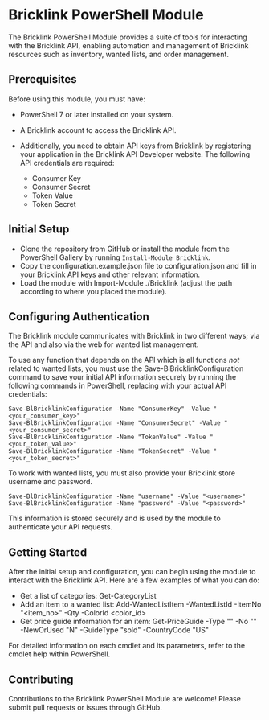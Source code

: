 # Bricklink PowerShell Module

The Bricklink PowerShell Module provides a suite of tools for interacting with the Bricklink API, enabling automation and management of Bricklink resources such as inventory, wanted lists, and order management.

## Prerequisites

Before using this module, you must have:

- PowerShell 7 or later installed on your system.
- A Bricklink account to access the Bricklink API.
- Additionally, you need to obtain API keys from Bricklink by registering your application in the Bricklink API Developer website. The following API credentials are required:

  - Consumer Key
  - Consumer Secret
  - Token Value
  - Token Secret

## Initial Setup

- Clone the repository from GitHub or install the module from the PowerShell Gallery by running `Install-Module Bricklink`.
- Copy the configuration.example.json file to configuration.json and fill in your Bricklink API keys and other relevant information.
- Load the module with Import-Module ./Bricklink (adjust the path according to where you placed the module).

## Configuring Authentication

The Bricklink module communicates with Bricklink in two different ways; via the API and also via the web for wanted list management.

To use any function that depends on the API which is all functions _not_ related to wanted lists, you must use the Save-BlBricklinkConfiguration command to save your initial API information securely by running the following commands in PowerShell, replacing <value> with your actual API credentials:

```
Save-BlBricklinkConfiguration -Name "ConsumerKey" -Value "<your_consumer_key>"
Save-BlBricklinkConfiguration -Name "ConsumerSecret" -Value "<your_consumer_secret>"
Save-BlBricklinkConfiguration -Name "TokenValue" -Value "<your_token_value>"
Save-BlBricklinkConfiguration -Name "TokenSecret" -Value "<your_token_secret>"
```

To work with wanted lists, you must also provide your Bricklink store username and password.

```
Save-BlBricklinkConfiguration -Name "username" -Value "<username>"
Save-BlBricklinkConfiguration -Name "password" -Value "<password>"
```

This information is stored securely and is used by the module to authenticate your API requests.

## Getting Started

After the initial setup and configuration, you can begin using the module to interact with the Bricklink API. Here are a few examples of what you can do:

- Get a list of categories: Get-CategoryList
- Add an item to a wanted list: Add-WantedListItem -WantedListId <id> -ItemNo "<item_no>" -Qty <quantity> -ColorId <color_id>
- Get price guide information for an item: Get-PriceGuide -Type "<type>" -No "<no>" -NewOrUsed "N" -GuideType "sold" -CountryCode "US"

For detailed information on each cmdlet and its parameters, refer to the cmdlet help within PowerShell.

## Contributing

Contributions to the Bricklink PowerShell Module are welcome! Please submit pull requests or issues through GitHub.